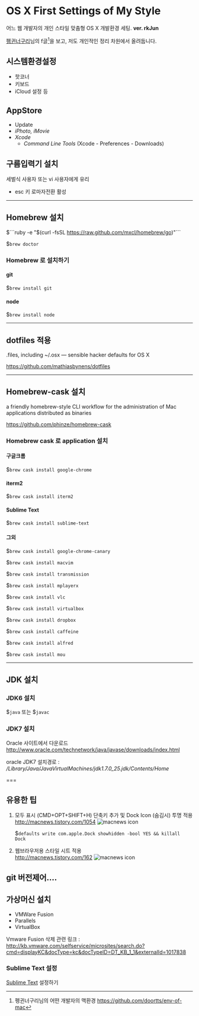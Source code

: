 # OS X First Settings of My Style

어느 웹 개발자의 개인 스타일 맞춤형 OS X 개발환경 세팅. **ver. rkJun**

[펭귄너구리](blog.doortts.com)님의 f글[^1]을 보고, 저도 개인적인 정리 차원에서 올려둡니다.

[^1]: 펭귄너구리님의 어떤 개발자의 맥환경 <https://github.com/doortts/env-of-mac>

## 시스템환경설정

- 핫코너
- 키보드
- iCloud 설정 등
 
## AppStore
- Update
- *iPhoto, iMovie*
- *Xcode*
  - *Command Line Tools* (Xcode - Preferences - Downloads)

## 구름입력기 설치
세벌식 사용자 또는 vi 사용자에게 유리

- esc 키 로마자전환 활성

***
## Homebrew 설치

$```ruby -e "$(curl -fsSL https://raw.github.com/mxcl/homebrew/go)"```

$```brew doctor```

### Homebrew 로 설치하기

#### git
$```brew install git```

#### node
$```brew install node```
***
## dotfiles 적용
.files, including ~/.osx — sensible hacker defaults for OS X

<https://github.com/mathiasbynens/dotfiles>
***
## Homebrew-cask 설치

a friendly homebrew-style CLI workflow for the administration of Mac applications distributed as binaries

<https://github.com/phinze/homebrew-cask>

### Homebrew cask 로 application 설치

#### 구글크롬
$```brew cask install google-chrome``` 

#### iterm2
$```brew cask install iterm2```

#### Sublime Text 
$```brew cask install sublime-text```

#### 그외 
$```brew cask install google-chrome-canary```

$```brew cask install macvim```

$```brew cask install transmission```

$```brew cask install mplayerx```

$```brew cask install vlc```

$```brew cask install virtualbox```

$```brew cask install dropbox```

$```brew cask install caffeine```

$```brew cask install alfred```

$```brew cask install mou```

---
## JDK 설치

### JDK6 설치

$```java``` 또는 $```javac```

### JDK7 설치

Oracle 사이트에서 다운로드  
<http://www.oracle.com/technetwork/java/javase/downloads/index.html>

 oracle JDK7 설치경로 :  
 _/Library/Java/JavaVirtualMachines/jdk1.7.0_25.jdk/Contents/Home_


===
## 유용한 팁
1. 모두 표시 (CMD+OPT+SHIFT+H) 단축키 추가 및 Dock Icon (숨김시) 투명 적용  
   <http://macnews.tistory.com/1054>
   ![macnews icon](http://cfile27.uf.tistory.com/original/206B013E4FE755FD15303C "macnews.tistory.com")
   
   $```defaults write com.apple.Dock showhidden -bool YES && killall Dock```

2. 웹브라우저용 스타일 시트 적용  
   <http://macnews.tistory.com/162> ![macnews icon][mnfavi]

[mnfavi]: http://cfile27.uf.tistory.com/original/206B013E4FE755FD15303C "macnews.tistory.com"
   

## git 버전제어....


## 가상머신 설치
* VMWare Fusion
* Parallels 
* VirtualBox

Vmware Fusion 삭제 관련 링크 :  
<http://kb.vmware.com/selfservice/microsites/search.do?cmd=displayKC&docType=kc&docTypeID=DT_KB_1_1&externalId=1017838>

### Sublime Text 설정

[Sublime Text][st] 설정하기


[st]: http://sublimetext.com


 
<!--
> Right angle brackets &gt; are used for block quotes.
> 
~~Strikethrough~~

```
Fenced code blocks are like Stardard Markdown’s regular code
blocks, except that they’re not indented and instead rely on
a start and end fence lines to delimit the code block.
```

First Header | Second Header | Third Header
------------ | ------------- | ------------
Content Cell | Content Cell  | Content Cell
Content Cell | Content Cell  | Content Cell

If you wish, you can add a leading and tailing pipe to each line of the table:

| First Header | Second Header | Third Header |
| ------------ | ------------- | ------------ |
| Content Cell | Content Cell  | Content Cell |
| Content Cell | Content Cell  | Content Cell |

Specify alignement for each column by adding colons to separator lines:

First Header | Second Header | Third Header
:----------- | :-----------: | -----------:
Left         | Center        | Right
Left         | Center        | Right
-->

<!--### Shortcuts

#### View

* Toggle live preview: Shift + Cmd + I
* Toggle Words Counter: Shift + Cmd + W
* Toggle Transparent: Shift + Cmd + T
* Toggle Floating: Shift + Cmd + F
* Left/Right = 1/1: Cmd + 0
* Left/Right = 3/1: Cmd + +
* Left/Right = 1/3: Cmd + -

#### Actions

* Copy HTML: Option + Cmd + C
* Strong: Select text, Cmd + B
* Emphasize: Select text, Cmd + I
* Inline Code: Select text, Cmd + K
* Strikethrough: Select text, Cmd + U
* Link: Select text, Control + Shift + L
* Image: Select text, Control + Shift + I
* Select Word: Control + Option + W
* Select Line: Shift + Cmd + L
* Select All: Cmd + A
* Deselect All: Cmd + D
* Convert to Uppercase: Select text, Control + U
* Convert to Lowercase: Select text, Control + Shift + U
* Convert to Titlecase: Select text, Control + Option + U
* Convert to List: Select lines, Control + L
* Convert to Blockquote: Select lines, Control + Q
* Convert to H1: Cmd + 1
* Convert to H2: Cmd + 2
* Convert to H3: Cmd + 3
* Convert to H4: Cmd + 4
* Convert to H5: Cmd + 5
* Convert to H6: Cmd + 6
* Convert Spaces to Tabs: Control + [
* Convert Tabs to Spaces: Control + ]
* Insert Current Date: Control + Shift + 1
* Insert Current Time: Control + Shift + 2
* Insert entity <: Control + Shift + ,
* Insert entity >: Control + Shift + .
* Insert entity &: Control + Shift + 7
* Insert entity Space: Control + Shift + Space
* Insert Scriptogr.am Header: Control + Shift + G
* Shift Line Left: Select lines, Cmd + [
* Shift Line Right: Select lines, Cmd + ]
* New Line: Cmd + Return
* Comment: Cmd + /
* Hard Linebreak: Control + Return

 
#### Export

* Export HTML: Option + Cmd + E
* Export PDF:  Option + Cmd + P

 
For feedback, use the menu `Help` - `Send Feedback`-->